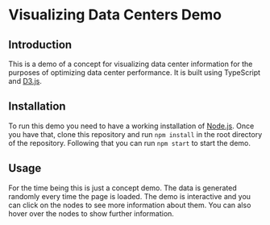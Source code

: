 # Visualizing Data Centers Demo

## Introduction

This is a demo of a concept for visualizing data center information for the purposes of optimizing data center performance. It is built using TypeScript and [D3.js](https://d3js.org/).

## Installation

To run this demo you need to have a working installation of [Node.js](https://nodejs.org/en/). Once you have that, clone this repository and run `npm install` in the root directory of the repository. Following that you can run `npm start` to start the demo.

## Usage

For the time being this is just a concept demo. The data is generated randomly every time the page is loaded. The demo is interactive and you can click on the nodes to see more information about them. You can also hover over the nodes to show further information.